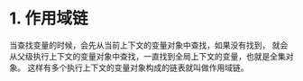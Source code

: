 # 1. 作用域链

当查找变量的时候，会先从当前上下文的变量对象中查找，如果没有找到，
就会从父级执行上下文的变量对象中查找，一直找到全局上下文的变量，也就是全集对象。
这样有多个执行上下文的变量对象构成的链表就叫做作用域链。



